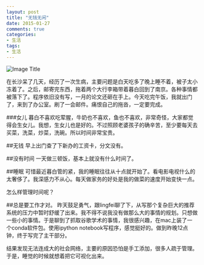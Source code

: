 ```yaml
---
layout: post
title: "无钱无闲"
date: 2015-01-27
comments: true
categories: 
- 生活
tags:
- 生活
---
```


![Image Title](http://upload.wikimedia.org/wikipedia/commons/b/b9/TheProductSpace.png)


在长沙呆了几天，经历了一次生病，主要问题是白天吃多了晚上睡不着，被子太小冻着了。之后，邮寄完东西，拖着两个大行李箱带着暮白回到了南京。各种事情都被落下了。程序依旧没有写，一月的论文还砸在手上。今天吃完午饭，我就出门了，来到了办公室。刷了一会邮件。痛恨自己的拖沓，一定要完成。


###女儿
暮白不喜欢吃荤腥，牛奶也不喜欢，鱼也不喜欢，非常奇怪，大家都觉得会生女儿。我想，生女儿也是好的。不过照顾老婆孩子的确辛苦，至少要每天去买菜，洗菜，炒菜，洗碗。所以时间非常宝贵。

##无钱
早上出门查了下新办的工资卡，分文没有。

##没有时间
一天做三顿饭，基本上就没有什么时间了。

##睡眠
可惜最近暮白管的紧，我的睡眠往往从十点就开始了。看电影电视什么的太奢侈了。我深感力不从心。每天做家务的好处是我的做菜的速度开始变快一点。

怎么样管理时间呢？


##总是要工作才对。
昨天鼓足勇气，跟lingfei聊了下，从写那个复杂巨大的推荐系统的压力中暂时舒缓了出来。我不得不说我没有做那么大的事情的规划。只想做一些小的事情。于是聊到了抓取谷歌学术的事情，我很感兴趣，在mac上装了一个conda软件包。使用ipython notebook写程序，感觉挺好的。做到昨晚12点钟，终于写完了主干部分。

结果发现无法连成大的社会网络，主要的原因恐怕是手工添加，很多人疏于管理。于是，睡觉的时候就想着把它可视化出来。
